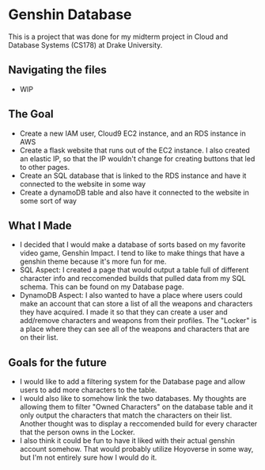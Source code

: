 # Genshin Database 
This is a project that was done for my midterm project in Cloud and Database Systems (CS178) at Drake University.  

## Navigating the files
* WIP

## The Goal
* Create a new IAM user, Cloud9 EC2 instance, and an RDS instance in AWS
* Create a flask website that runs out of the EC2 instance. I also created an elastic IP, so that the IP wouldn't change for creating buttons that led to other pages.
* Create an SQL database that is linked to the RDS instance and have it connected to the website in some way
* Create a dynamoDB table and also have it connected to the website in some sort of way

## What I Made
* I decided that I would make a database of sorts based on my favorite video game, Genshin Impact. I tend to like to make things that have a genshin theme because it's more fun for me.  
* SQL Aspect: I created a page that would output a table full of different character info and reccomended builds that pulled data from my SQL schema. This can be found on my Database page.
* DynamoDB Aspect: I also wanted to have a place where users could make an account that can store a list of all the weapons and characters they have acquired. I made it so that they can create a user and add/remove characters and weapons from their profiles. The "Locker" is a place where they can see all of the weapons and characters that are on their list.

## Goals for the future 
* I would like to add a filtering system for the Database page and allow users to add more characters to the table.
* I would also like to somehow link the two databases. My thoughts are allowing them to filter "Owned Characters" on the database table and it only output the characters that match the characters on their list. Another thought was to display a reccomended build for every character that the person owns in the Locker.
* I also think it could be fun to have it liked with their actual genshin account somehow. That would probably utilize Hoyoverse in some way, but I'm not entirely sure how I would do it. 
